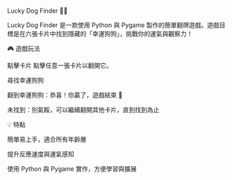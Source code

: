Lucky Dog Finder 🐶🍀

Lucky Dog Finder 是一款使用 Python 與 Pygame 製作的簡單翻牌遊戲。遊戲目標是在六張卡片中找到隱藏的「幸運狗狗」，挑戰你的運氣與觀察力！

🎮 遊戲玩法

點擊卡片
點擊任意一張卡片以翻開它。

尋找幸運狗狗

翻到幸運狗狗：恭喜！你贏了，遊戲結束 🎉

未找到：別氣餒，可以繼續翻開其他卡片，直到找到為止

💡 特點

簡單易上手，適合所有年齡層

提升反應速度與運氣感知

使用 Python 與 Pygame 實作，方便學習與擴展
